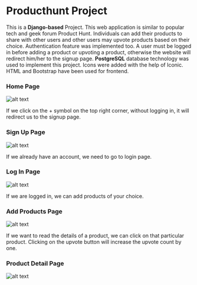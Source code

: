 # Producthunt Project

This is a **Django-based** Project. This web application is similar to popular tech and geek forum Product Hunt. Individuals can add their products to share with other users and other users may upvote products based on their choice. Authentication feature was implemented too. A user must be logged in before adding a product or upvoting a product, otherwise the website will redirect him/her to the signup page. **PostgreSQL** database technology was used to implement this project. Icons were added with the help of Iconic. HTML and Bootstrap have been used for frontend.

### Home Page
![alt text](https://i.imgur.com/Q2Qrs2x.png)

If we click on the + symbol on the top right corner, without logging in, it will redirect us to the signup page.

### Sign Up Page
![alt text](https://i.imgur.com/bSW8gyR.png)

If we already have an account, we need to go to login page.

### Log In Page
![alt text](https://i.imgur.com/QSHPY6r.png)

If we are logged in, we can add products of your choice.

### Add Products Page
![alt text](https://i.imgur.com/0ZAYhh9.png)

If we want to read the details of a product, we can click on that particular product. Clicking on the upvote button will increase the upvote count by one.

### Product Detail Page
![alt text](https://i.imgur.com/fIbsON1.png)
